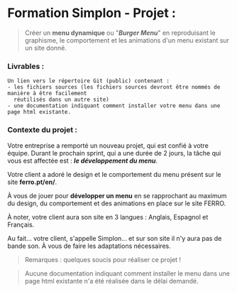 # Formation Simplon - Projet :

> Créer un **menu dynamique** ou "***Burger Menu***" en reproduisant le graphisme, le comportement et les animations d'un menu existant sur un site donné.

### Livrables :
    Un lien vers le répertoire Git (public) contenant :
    - les fichiers sources (les fichiers sources devront être nommés de manière à être facilement 
      réutilisés dans un autre site)
    - une documentation indiquant comment installer votre menu dans une page html existante.

### Contexte du projet : 

Votre entreprise a remporté un nouveau projet, qui est confié à votre équipe. 
Durant le prochain sprint, qui a une durée de 2 jours, la tâche qui vous est affectée est : ***le développement du menu***.

Votre client a adoré le design et le comportement du menu présent sur le site **ferro.pt/en/**.

À vous de jouer pour **développer un menu** en se rapprochant au maximum du design, du comportement et des animations 
en place sur le site FERRO.

À noter, votre client aura son site en 3 langues : Anglais, Espagnol et Français.

Au fait... votre client, s'appelle Simplon... et sur son site il n'y aura pas de bande son. 
À vous de faire les adaptations nécessaires.

> Remarques : quelques soucis pour réaliser ce projet !

> Aucune documentation indiquant comment installer le menu dans une page html existante 
  n'a été réalisée dans le délai demandé.
